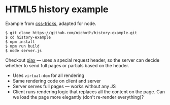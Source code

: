 # HTML5 history example

Example from [css-tricks](https://css-tricks.com/using-the-html5-history-api/), adapted for node.


    $ git clone https://github.com/nichoth/history-example.git
    $ cd history-example
    $ npm install
    $ npm run build
    $ node server.js

Checkout [pjax](https://github.com/defunkt/jquery-pjax) &mdash; uses a special request header, so the server can decide whether to send full pages or partials based on the header.

* Uses `virtual-dom` for all rendering
* Same rendering code on client and server
* Server serves full pages &mdash; works without any JS
* Client runs rendering logic that replaces all the content on the page. Can we load the page more elegantly (don't re-render everything)?
